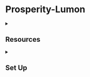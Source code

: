 # Prosperity-Lumon  
</details>
<details>
<summary><h2> Resources</h2></summary>

## Trading Terms Wiki 
[Trading Glossary](https://imc-prosperity.notion.site/Trading-glossary-19ee8453a09381478d7ce4e322dcaff4)  

## Algo Writing Wiki  
[Writing an Algorithm in Python](https://imc-prosperity.notion.site/Writing-an-Algorithm-in-Python-19ee8453a0938114a15eca1124bf28a1#19ee8453a09381638ed3cbd18cc93f28)  

## Top Placing Git 
- [Second Place](https://github.com/ericcccsliu/imc-prosperity-2/blob/main/README.md)

- [Ninth Place](https://github.com/jmerle/imc-prosperity-2)

## Open-source Tools  
- [IMC Prosperity 3 Submitter](https://github.com/jmerle/imc-prosperity-3-submitter)  
- [IMC Prosperity 3 Backtester](https://github.com/jmerle/imc-prosperity-3-backtester)  
- [IMC Prosperity 3 Visualizer](https://github.com/jmerle/imc-prosperity-3-visualizer)  
</details>
<details>
<summary><h2> Set Up</h2></summary>

## Create Environment 
- Install Conda
- Create environment 
```
conda create --name lumon python=3.12
```
- Activate environment 
```
conda activate lumon
```
- Install dependencies 
```
pip install -r requirements.txt 
```
## Run Code

Use this command to run
```console
prosperity3bt tutorial/example-program.py 0 --vis --match-trades worse
```
- ```prosperity3bt``` is the backtester command
- ```tutorial/example-program.py``` path to trader file
- ```0``` is the day to run the backtester for
- ```--vis``` is to open results in visualiser 
- ```--match-trades``` worse (need to test which option is most accurate but from reading chat sounds like this is it - matches your orders against trades that happened at worse prices than what you put out)